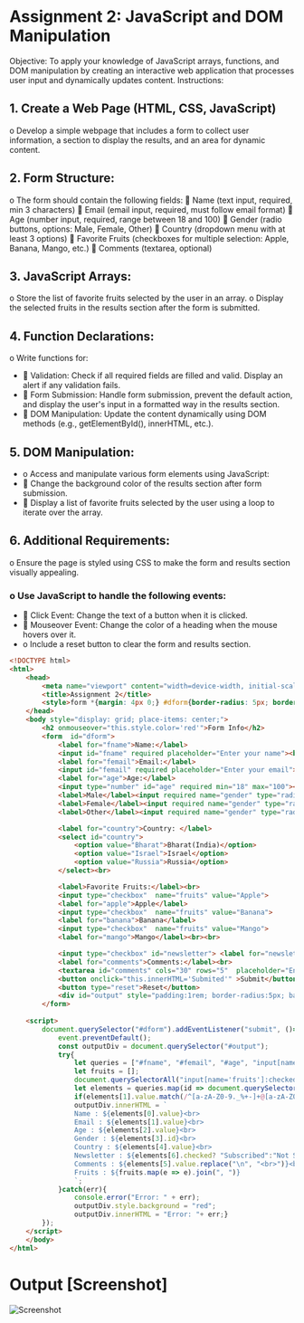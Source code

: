 # Assignment 2: JavaScript and DOM Manipulation
Objective:
To apply your knowledge of JavaScript arrays, functions, and DOM manipulation by creating an interactive web application that processes user input and dynamically updates content.
Instructions:
## 1.	Create a Web Page (HTML, CSS, JavaScript)
o	Develop a simple webpage that includes a form to collect user information, a section to display the results, and an area for dynamic content.
## 2.	Form Structure:
o	The form should contain the following fields:
	Name (text input, required, min 3 characters)
	Email (email input, required, must follow email format)
	Age (number input, required, range between 18 and 100)
	Gender (radio buttons, options: Male, Female, Other)
	Country (dropdown menu with at least 3 options)
	Favorite Fruits (checkboxes for multiple selection: Apple, Banana, Mango, etc.)
	Comments (textarea, optional)
## 3.	JavaScript Arrays:
o	Store the list of favorite fruits selected by the user in an array.
o	Display the selected fruits in the results section after the form is submitted.
## 4.	Function Declarations:
o	Write functions for:
- 	Validation: Check if all required fields are filled and valid. Display an alert if any validation fails.
- 	Form Submission: Handle form submission, prevent the default action, and display the user's input in a formatted way in the results section.
- 	DOM Manipulation: Update the content dynamically using DOM methods (e.g., getElementById(), innerHTML, etc.).
## 5.	DOM Manipulation:
- o	Access and manipulate various form elements using JavaScript:
- 	Change the background color of the results section after form submission.
- 	Display a list of favorite fruits selected by the user using a loop to iterate over the array.
## 6.	Additional Requirements:
o	Ensure the page is styled using CSS to make the form and results section visually appealing.
### o	Use JavaScript to handle the following events:
- 	Click Event: Change the text of a button when it is clicked.
- 	Mouseover Event: Change the color of a heading when the mouse hovers over it.
- o	Include a reset button to clear the form and results section.

```html
<!DOCTYPE html>
<html>
    <head>
        <meta name="viewport" content="width=device-width, initial-scale=1.0">
        <title>Assignment 2</title>
        <style>form *{margin: 4px 0;} #dform{border-radius: 5px; border: solid 1px gray; padding: 1rem;}</style>
    </head>
    <body style="display: grid; place-items: center;">
        <h2 onmouseover="this.style.color='red'">Form Info</h2>
        <form  id="dform">
            <label for="fname">Name:</label>
            <input id="fname" required placeholder="Enter your name"><br>
            <label for="femail">Email:</label>
            <input id="femail" required placeholder="Enter your email"><br>
            <label for="age">Age:</label>
            <input type="number" id="age" required min="18" max="100"><br>
            <label>Male</label><input required name="gender" type="radio" id="male">
            <label>Female</label><input required name="gender" type="radio" id="female">
            <label>Other</label><input required name="gender" type="radio" id="other"><br>

            <label for="country">Country: </label>
            <select id="country">
                <option value="Bharat">Bharat(India)</option>
                <option value="Israel">Israel</option>
                <option value="Russia">Russia</option>
            </select><br>

            <label>Favorite Fruits:</label><br>
            <input type="checkbox"  name="fruits" value="Apple">
            <label for="apple">Apple</label>
            <input type="checkbox"  name="fruits" value="Banana">
            <label for="banana">Banana</label>
            <input type="checkbox"  name="fruits" value="Mango">
            <label for="mango">Mango</label><br><br>

            <input type="checkbox" id="newsletter"> <label for="newsletter">Subscribe to newsletter</label><br>
            <label for="comments">Comments:</label><br>
            <textarea id="comments" cols="30" rows="5"  placeholder="Enter your comment"></textarea><br>
            <button onclick="this.innerHTML='Submited'" >Submit</button>
            <button type="reset">Reset</button>
            <div id="output" style="padding:1rem; border-radius:5px; background:#e0dfdf;"></div>
        </form>
        
    <script>
        document.querySelector("#dform").addEventListener("submit", ()=>{
            event.preventDefault();
            const outputDiv = document.querySelector("#output");
            try{
                let queries = ["#fname", "#femail", "#age", "input[name='gender']:checked", "#country", "#comments", "#newsletter"];
                let fruits = [];
                document.querySelectorAll("input[name='fruits']:checked").forEach(e => fruits.push(e.value));
                let elements = queries.map(id => document.querySelector(id));
                if(elements[1].value.match(/^[a-zA-Z0-9._%+-]+@[a-zA-Z0-9.-]+\.[a-zA-Z]{2,}$/) == null) alert("Invalid Email");
                outputDiv.innerHTML = `
                Name : ${elements[0].value}<br>
                Email : ${elements[1].value}<br>
                Age : ${elements[2].value}<br>
                Gender : ${elements[3].id}<br>
                Country : ${elements[4].value}<br>
                Newsletter : ${elements[6].checked? "Subscribed":"Not Subscribed"}<br>
                Comments : ${elements[5].value.replace("\n", "<br>")}<br>
                Fruits : ${fruits.map(e => e).join(", ")}
                `;
            }catch(err){
                console.error("Error: " + err);
                outputDiv.style.background = "red";
                outputDiv.innerHTML = "Error: "+ err;}
        });
    </script>
    </body>
</html>
```
# Output [Screenshot]


![Screenshot](https://github.com/user-attachments/assets/bde89f8d-ec62-4d70-ad47-4d7569869a52)

